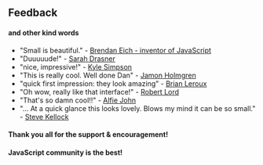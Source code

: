 ## Feedback
#### and other kind words

* "Small is beautiful." - [Brendan Eich - inventor of JavaScript](https://twitter.com/BrendanEich/status/957404602470510594)
* "Duuuuude!" - [Sarah Drasner](https://github.com/sdras)
* "nice, impressive!" - [Kyle Simpson](https://twitter.com/YDKJS)
* "This is really cool. Well done Dan" - [Jamon Holmgren](https://twitter.com/jamonholmgren/status/957382985107456000)
* "quick first impression: they look amazing" - [Brian Leroux](https://twitter.com/brianleroux)
* "Oh wow, really like that interface!" - [Robert Lord](https://github.com/lord/slate/pull/946#issuecomment-361167298)
* "That's so damn cool!!" - [Alfie John](https://twitter.com/alfiedotwtf)
* "... At a quick glance this looks lovely. Blows my mind it can be so small." - [Steve Kellock](https://twitter.com/skellock/status/957399605863317509)

#### Thank you all for the support & encouragement!

#### JavaScript community is the best!
